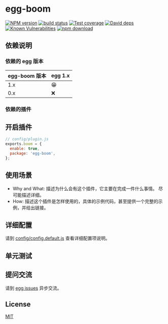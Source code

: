 # egg-boom

[![NPM version][npm-image]][npm-url]
[![build status][travis-image]][travis-url]
[![Test coverage][codecov-image]][codecov-url]
[![David deps][david-image]][david-url]
[![Known Vulnerabilities][snyk-image]][snyk-url]
[![npm download][download-image]][download-url]

[npm-image]: https://img.shields.io/npm/v/egg-boom.svg?style=flat-square
[npm-url]: https://npmjs.org/package/egg-boom
[travis-image]: https://img.shields.io/travis/eggjs/egg-boom.svg?style=flat-square
[travis-url]: https://travis-ci.org/eggjs/egg-boom
[codecov-image]: https://img.shields.io/codecov/c/github/eggjs/egg-boom.svg?style=flat-square
[codecov-url]: https://codecov.io/github/eggjs/egg-boom?branch=master
[david-image]: https://img.shields.io/david/eggjs/egg-boom.svg?style=flat-square
[david-url]: https://david-dm.org/eggjs/egg-boom
[snyk-image]: https://snyk.io/test/npm/egg-boom/badge.svg?style=flat-square
[snyk-url]: https://snyk.io/test/npm/egg-boom
[download-image]: https://img.shields.io/npm/dm/egg-boom.svg?style=flat-square
[download-url]: https://npmjs.org/package/egg-boom

<!--
Description here.
-->

## 依赖说明

### 依赖的 egg 版本

egg-boom 版本 | egg 1.x
--- | ---
1.x | 😁
0.x | ❌

### 依赖的插件
<!--

如果有依赖其它插件，请在这里特别说明。如

- security
- multipart

-->

## 开启插件

```js
// config/plugin.js
exports.boom = {
  enable: true,
  package: 'egg-boom',
};
```

## 使用场景

- Why and What: 描述为什么会有这个插件，它主要在完成一件什么事情。
尽可能描述详细。
- How: 描述这个插件是怎样使用的，具体的示例代码，甚至提供一个完整的示例，并给出链接。

## 详细配置

请到 [config/config.default.js](config/config.default.js) 查看详细配置项说明。

## 单元测试

<!-- 描述如何在单元测试中使用此插件，例如 schedule 如何触发。无则省略。-->

## 提问交流

请到 [egg issues](https://github.com/eggjs/egg/issues) 异步交流。

## License

[MIT](LICENSE)
